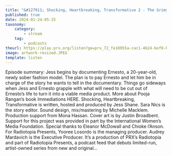 ```yaml
---
title: "&#127911; Shocking, Heartbreaking, Transformative 2 - The Grimy Stuff"
published: true
date: 2024-01-24-05-25
taxonomy:
    category:
        - stream
    tag:
        - podcasts
theurl: https://play.prx.org/listen?ge=prx_72_fe18955a-cac1-4b24-bef0-b229f61f3f23&uf=http%3A%2F%2Ffeeds.radiotopia.fm%2Fradiotopia-showcase
image: artwork-resized.JPEG
template: listen
---
```


Episode summary: Jess begins by documenting Ernesto, a 20-year-old, newly sober fashion model. The plan is to pay Ernesto and let him be in charge of the story he wants to tell in the documentary. Things go sideways when Jess and Ernesto grapple with what will need to be cut out of Ernesto&rsquo;s life to turn it into a viable media product. More about Pooja Rangan&rsquo;s book Immediations HERE. Shocking, Heartbreaking, Transformative is written, hosted and produced by Jess Shane. Sara Nics is the story editor. Sound design, mix/mastering by Michelle Macklem. Production support from Mona Hassan. Cover art is by Justin Broadbent. Support for this project was provided in part by the International Women&rsquo;s Media Foundation. Special thanks to Eleanor McDowall and Chioke I&rsquo;Anson. For Radiotopia Presents, Yooree Losordo is the managing producer. Audrey Mardavich is the Executive Producer. It&rsquo;s a production of PRX&rsquo;s Radiotopia and part of Radiotopia Presents, a podcast feed that debuts limited-run, artist-owned series from new and original&hellip;
